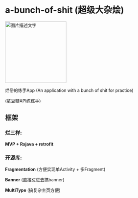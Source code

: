 # a-bunch-of-shit (超级大杂烩)

<img src="http://img.defalt.top/img/logo.jpg" width="200" height="200" alt="图片描述文字"/>

烂俗的练手App (An application with a bunch of shit for practice) 

(拿豆瓣API练练手)

## 框架
### 烂三样:

**MVP + Rxjava + retrofit**

### 开源库: 

**Fragmentation**  (方便实现单Activity + 多Fragment)

**Banner** (直接怼进去搞banner)

**MultiType** (搞复杂主页方便)